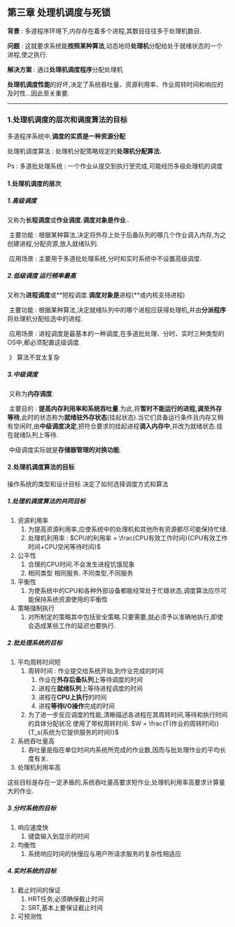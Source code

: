 ## 第三章 处理机调度与死锁

**背景** : 多道程序环境下,内存存在着多个进程,其数目往往多于处理机数目.

**问题** :  这就要求系统能**按照某种算法**,动态地将**处理机**分配给处于就绪状态的一个进程,使之执行.

**解决方案** : 通过**处理机调度程序**分配处理机

**处理机调度性能**的好坏,决定了系统吞吐量、资源利用率、作业周转时间和响应的及时性...因此至关重要.

---

### 1.处理机调度的层次和调度算法的目标

多道程序系统中,**调度的实质是一种资源分配**

处理机调度算法 : 处理机分配策略规定的**处理机分配算法.**

Ps : 多道批处理系统 : 一个作业从提交到执行至完成,可能经历多级处理机的调度

#### 1.处理机调度的层次

##### 1.高级调度

​		又称为**长程调度**或**作业调度.**调度对象是**作业**..

​		主要功能 : 根据某种算法,决定将外存上处于后备队列的哪几个作业调入内存,为之创建进程,分配资源,放入就绪队列.

​		应用场景 : 主要用于多道批处理系统,分时和实时系统中不设置高级调度.

##### 2.低级调度 运行频率最高

​		又称为**进程调度**或**短程调度.**调度对象是**进程(**或内核支持进程)

​		主要功能 : 根据某种算法,决定就绪队列中的哪个进程应获得处理机,并由**分派程序**将处理机分配给选中的进程.

​		应用场景 : 进程调度是最基本的一种调度,在多道批处理、分时、实时三种类型的OS中,都必须配置这级调度.

​		》 算法不宜太复杂

##### 3.中级调度

​		又称为**内存调度**.

​		主要目的 : **提高内存利用率和系统吞吐量**.为此,将**暂时不能运行的进程,调至外存等待**,此时的状态称为**就绪驻外存状态**(挂起状态).当它们具备运行条件且内存又稍有空闲时,由**中级调度决定**,把符合要求的挂起进程**调入内存中**,并改为就绪状态.挂在就绪队列上等待.

​		中级调度实际就是**存储器管理的对换功能**.

#### 2.处理机调度算法的目标

操作系统的类型和设计目标 决定了如何选择调度方式和算法

##### 1.处理机调度算法的共同目标

1. 资源利用率
   1. 为提高资源利用率,应使系统中的处理机和其他所有资源都尽可能保持忙绿.
   2. 处理机利用率 : $CPU的利用率 = \frac{CPU有效工作时间}{CPU有效工作时间+CPU空闲等待时间}$
2. 公平性
   1. 合理的CPU时间.不会发生进程饥饿现象
   2. 相同类型 相同服务. 不同类型,不同服务
3. 平衡性
   1. 为使系统中的CPU和各种外部设备都能经常处于忙碌状态,调度算法应尽可能保持系统资源使用的平衡性
4. 策略强制执行
   1. 对所制定的策略其中包括安全策略.只要需要,就必须予以准确地执行,即使会造成某些工作的延迟也要执行.

##### 2.批处理系统的目标

1. 平均周转时间短
   1. 周转时间 : 作业提交给系统开始,到作业完成的时间
      1. 作业在**外存后备队列**上等待调度的时间
      2. 进程在**就绪队列**上等待进程调度的时间
      3. 进程在**CPU上执行**的时间
      4. 进程**等待I/O操作**完成的时间
   2. 为了进一步反应调度的性能,清晰描述各进程在其周转时间,等待和执行时间的具体分配状况.使用了带权周转时间.     $W = \frac{T(作业的周转时间)}{T_s(系统为它提供服务的时间)}$
2. 系统吞吐量高
   1. 吞吐量是指在单位时间内系统所完成的作业数,因而与批处理作业的平均长度有关.
3. 处理机利用率高

这些目标是存在一定矛盾的,系统吞吐量高要求短作业,处理机利用率高要求计算量大的作业.

##### 3.分时系统的目标

1. 响应速度快
   1. 键盘输入到显示的时间
2. 均衡性
   1. 系统响应时间的快慢应与用户所请求服务的复杂性相适应

##### 4.实时系统的目标

1. 截止时间的保证
   1. HRT任务,必须确保截止时间
   2. SRT,基本上要保证截止时间
2. 可预测性

